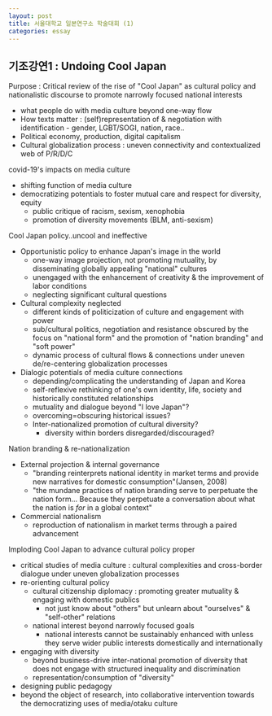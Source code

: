 ```yaml
---
layout: post
title: 서울대학교 일본연구소 학술대회 (1)
categories: essay
---
```


## 기조강연1 : Undoing Cool Japan

Purpose : Critical review of the rise of "Cool Japan" as cultural policy and nationalistic discourse to promote narrowly focused national interests

- what people do with media culture beyond one-way flow
- How texts matter : (self)representation of & negotiation with identification - gender, LGBT/SOGI, nation, race..
- Political economy, production, digital capitalism
- Cultural globalization process : uneven connectivity and contextualized web of P/R/D/C

covid-19's impacts on media culture

- shifting function of media culture
- democratizing potentials to foster mutual care and respect for diversity, equity
    - public critique of racism, sexism, xenophobia
    - promotion of diversity movements (BLM, anti-sexism)

Cool Japan policy..uncool and ineffective

- Opportunistic policy to enhance Japan's image in the world
    - one-way image projection, not promoting mutuality, by disseminating globally appealing "national" cultures
    - unengaged with the enhancement of creativity & the improvement of labor conditions
    - neglecting significant cultural questions
- Cultural complexity neglected
    - different kinds of politicization of culture and engagement with power
    - sub/cultural politics, negotiation and resistance obscured by the focus on "national form" and the promotion of "nation branding" and "soft power"
    - dynamic process of cultural flows & connections under uneven de/re-centering globalization processes
- Dialogic potentials of media culture connections
    - depending/complicating the understanding of Japan and Korea
    - self-reflexive rethinking of one's own identity, life, society and historically constituted relationships
    - mutuality and dialogue beyond "I love Japan"?
    - overcoming=obscuring historical issues?
    - Inter-nationalized promotion of cultural diversity?
        - diversity within borders disregarded/discouraged?
    

Nation branding & re-nationalization

- External projection & internal governance
    - "branding reinterprets national identity in market terms and provide new narratives for domestic consumption"(Jansen, 2008)
    - "the mundane practices of nation branding serve to perpetuate the nation form... Because they perpetuate a conversation about what the nation is *for* in a global context"
- Commercial nationalism
    - reproduction of nationalism in market terms through a paired advancement
    

Imploding Cool Japan to advance cultural policy proper

- critical studies of media culture : cultural complexities and cross-border dialogue under uneven globalization processes
- re-orienting cultural policy
    - cultural citizenship diplomacy : promoting greater mutuality & engaging with domestic publics
        - not just know about "others" but unlearn about "ourselves" & "self-other" relations
    - national interest beyond narrowly focused goals
        - national interests cannot be sustainably enhanced with unless they serve wider public interests domestically and internationally
- engaging with diversity
    - beyond business-drive inter-national promotion of diversity that does not engage with structured inequality and discrimination
    - representation/consumption of "diversity"
- designing public pedagogy
- beyond the object of research, into collaborative intervention towards the democratizing uses of media/otaku culture

